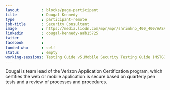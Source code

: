 ```yaml
---
layout          : blocks/page-participant
title           : Dougal Kennedy
type            : participant-remote
job-title       : Security Consultant
image           : https://media.licdn.com/mpr/mpr/shrinknp_400_400/AAEAAQAAAAAAAAj9AAAAJDA3OTA5M2Q1LTQzNzUtNGIyMi1iMDcxLTg2YTE0MDYxZGMwNQ.jpg
linkedin        : dougal-kennedy-aab15725
twiter          :
facebook        :
funded-who      : self
status          : empty
working-sessions: Testing Guide v5,Mobile Security Testing Guide (MSTG),Reverse Engineering APK's with Bytecodeviewer
---
```


Dougal is team lead of the Verizon Application Certification program, which certifies the web or mobile application is secure based on quarterly pen tests and a review of processes and procedures.